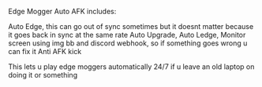 Edge Mogger Auto AFK includes:

Auto Edge, this can go out of sync sometimes but it doesnt matter because it goes back in sync at the same rate
Auto Upgrade,
Auto Ledge,
Monitor screen using img bb and discord webhook, so if something goes wrong u can fix it
Anti AFK kick

This lets u play edge moggers automatically 24/7 if u leave an old laptop on doing it or something
